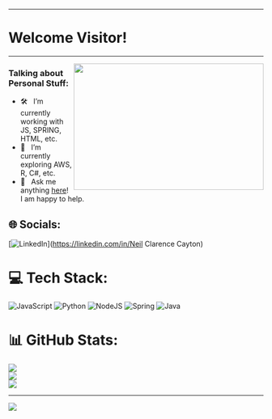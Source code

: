 
---

# Welcome Visitor!

---


<img align="right" height="250" width="375" alt="" src="https://raw.githubusercontent.com/iampavangandhi/iampavangandhi/master/gifs/coder.gif" />

### Talking about Personal Stuff:

- 🛠 &nbsp; I’m currently working with JS, SPRING, HTML, etc.
- 🚀 &nbsp; I’m currently exploring AWS, R, C#, etc.
- 💬 &nbsp; Ask me anything [here]([https://github.com/neilcayton/neilcayton/issues/1)! I am happy to help.



## 🌐 Socials:
[![LinkedIn](https://img.shields.io/badge/LinkedIn-%230077B5.svg?logo=linkedin&logoColor=white)](https://linkedin.com/in/Neil Clarence Cayton) 

# 💻 Tech Stack:
![JavaScript](https://img.shields.io/badge/javascript-%23323330.svg?style=flat&logo=javascript&logoColor=%23F7DF1E) ![Python](https://img.shields.io/badge/python-3670A0?style=flat&logo=python&logoColor=ffdd54) ![NodeJS](https://img.shields.io/badge/node.js-6DA55F?style=flat&logo=node.js&logoColor=white) ![Spring](https://img.shields.io/badge/spring-%236DB33F.svg?style=flat&logo=spring&logoColor=white) ![Java](https://img.shields.io/badge/java-%23ED8B00.svg?style=flat&logo=openjdk&logoColor=white)
# 📊 GitHub Stats:
![](https://github-readme-stats.vercel.app/api?username=neilcayton&theme=dark&hide_border=false&include_all_commits=false&count_private=false)<br/>
![](https://github-readme-streak-stats.herokuapp.com/?user=neilcayton&theme=dark&hide_border=false)<br/>
![](https://github-readme-stats.vercel.app/api/top-langs/?username=neilcayton&theme=dark&hide_border=false&include_all_commits=false&count_private=false&layout=compact)

---
[![](https://visitcount.itsvg.in/api?id=neilcayton&icon=0&color=0)](https://visitcount.itsvg.in)

<!-- Proudly created with GPRM ( https://gprm.itsvg.in ) -->

